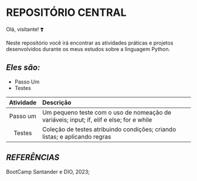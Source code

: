 # **REPOSITÓRIO CENTRAL**

Olá, visitante! :heavy_heart_exclamation:

Neste repositório você irá encontrar as atividades práticas e projetos desenvolvidos durante os meus estudos sobre a linguagem Python.

## *Eles são:*

* Passo Um
* Testes

Atividade | Descrição
:---------: | :---------
Passo um | Um pequeno teste com o uso de nomeação de variáveis; input; if, elif e else; for e while
Testes | Coleção de testes atribuindo condições; criando listas; e aplicando regras



## *REFERÊNCIAS*

BootCamp Santander e DIO, 2023;
